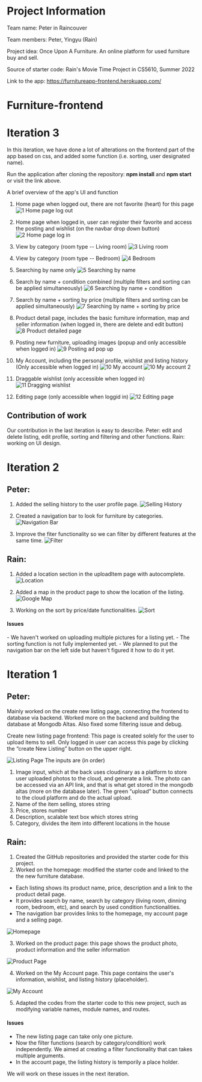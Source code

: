 
<h1>Project Information</h1>

Team name: Peter in Raincouver

Team members: Peter, Yingyu (Rain)

Project idea: Once Upon A Furniture. An online platform for used furniture buy and sell.

Source of starter code: Rain's Movie Time Project in CS5610, Summer 2022

Link to the app: https://furnitureapp-frontend.herokuapp.com/

# Furniture-frontend

<h1>Iteration 3</h1>
In this iteration, we have done a lot of alterations on the frontend part of the app based on css, and added some function (i.e. sorting, user designated name).

Run the application after cloning the repository: **npm install** and **npm start** or visit the link above.

A brief overview of the app's UI and function

1. Home page when logged out, there are not favorite (heart) for this page
![1  Home page log out](https://media.github.ccs.neu.edu/user/11225/files/fe30ea68-7a49-40a0-a2c2-68783bea02ff)

2. Home page when logged in, user can register their favorite and access the posting and wishlist (on the navbar drop down button)
![2  Home page log in](https://media.github.ccs.neu.edu/user/11225/files/a55796ee-d760-489d-b76b-7f10b3cc9a0d)

3. View by category (room type -- Living room)
![3  Living room](https://media.github.ccs.neu.edu/user/11225/files/eb6436e4-3a17-46d6-b0d6-308c95ba66be)

4. View by category (room type -- Bedroom)
![4  Bedroom](https://media.github.ccs.neu.edu/user/11225/files/6cde2a6b-c6cd-47b6-b045-7c0d1cab7ac2)

5. Searching by name only
![5  Searching by name](https://media.github.ccs.neu.edu/user/11225/files/69c9dadc-ffcf-42ed-88f2-6aed11414d0c)

6. Search by name + condition combined (multiple filters and sorting can be applied simultaneously)
![6  Searching by name + condition](https://media.github.ccs.neu.edu/user/11225/files/72f57ddc-8e15-4a2a-a170-547c62ed6e2e)

7. Search by name + sorting by price (multiple filters and sorting can be applied simultaneously)
![7  Searching by name + sorting by price](https://media.github.ccs.neu.edu/user/11225/files/9784fd07-45ca-4abe-9545-317190ecf199)

8. Product detail page, includes the basic furniture information, map and seller information (when logged in, there are delete and edit button)
![8  Product detailed page](https://media.github.ccs.neu.edu/user/11225/files/673e34db-17e7-4a0e-90a9-4d2b36a23ca4)

9. Posting new furniture, uploading images (popup and only accessible when logged in)
![9  Posting ad pop up](https://media.github.ccs.neu.edu/user/11225/files/10704529-b0f5-4776-963a-ca537415c53f)

10. My Account, including the personal profile, wishlist and listing history (Only accessible when logged in)
![10  My account](https://media.github.ccs.neu.edu/user/11225/files/11bde70e-cbff-4807-948c-7cf5b4465faa)
![10  My account 2](https://media.github.ccs.neu.edu/user/11145/files/907e06c3-6903-4bea-a630-c36238918ec8)


11. Draggable wishlist (only accessible when logged in)
![11  Dragging wishlist](https://media.github.ccs.neu.edu/user/11225/files/ba972ef2-20c5-443b-91bf-98cdb0d8f40d)

12. Editing page (only accessible when loggid in)
![12  Editing page](https://media.github.ccs.neu.edu/user/11225/files/c82092e6-ce24-49d6-9adf-2ba448a44bd1)

<h2>Contribution of work</h2>
Our contribution in the last iteration is easy to describe. Peter: edit and delete listing, edit profile, sorting and filtering and other functions. Rain: working on UI design.


<h1>Iteration 2</h1>

<h2>Peter: </h2>

1. Added the selling history to the user profile page. 
![Selling History](public/images/iter2_my_listings.png)

2. Created a navigation bar to look for furniture by categories.
![Navigation Bar](public/images/iter2_navigation_bar.png)

3. Improve the fiter functionality so we can filter by different features at the same time.
![Filter](public/images/iter2_filter.png)

<h2>Rain: </h2>

1. Added a location section in the uploadItem page with autocomplete.
![Location](public/images/iter2_uploadItem.png)

2. Added a map in the product page to show the location of the listing.
![Google Map](public/images/iter2_product_with_map.png)

3. Working on the sort by price/date functionalities.
![Sort](public/images/iter2_sort.png)

<h4>Issues</h4>
- We haven't worked on uploading multiple pictures for a listing yet.
- The sorting function is not fully implemented yet.
- We planned to put the navigation bar on the left side but haven't figured it how to do it yet.

<h1>Iteration 1</h1>

<h2>Peter:</h2>

Mainly worked on the create new listing page, connecting the frontend to database via backend. Worked more on the backend and building the database at Mongodb Altas. 
Also fixed some filtering issue and debug.

Create new listing page frontend:
This page is created solely for the user to upload items to sell. Only logged in user can access this page by clicking the “create New Listing” button on the upper right.
 
![Listing Page](public/images/iter1_listing_page.png)
The inputs are (in order)
1. Image input, which at the back uses cloudinary as a platform to store user uploaded photos to the cloud, and generate a link. The photo can be accessed via an API link, and that is what get stored in the mongodb altas (more on the database later). The green “upload” button connects to the cloud platform and do the actual upload.
2. Name of the item selling, stores string
3. Price, stores number
4. Description, scalable text box which stores string
5. Category, divides the item into different locations in the house

<h2>Rain: </h2>

1. Created the GitHub repositories and provided the starter code for this project.
2. Worked on the homepage: modified the starter code and linked to the the new furniture database.
 - Each listing shows its product name, price, description and a link to the product detail page.
 - It provides search by name, search by category (living room, dinning room, bedroom, etc), and search by used condition functionalities.
 - The navigation bar provides links to the homepage, my account page and a selling page.
 
![Homepage](public/images/iter1_homepage.png)

3. Worked on the product page: this page shows the product photo, product information and the seller information

![Product Page](public/images/iter1_product.png)

4. Worked on the My Account page. This page contains the user's information, wishlist, and listing history (placeholder).

![My Account](public/images/iter1_my_account.png)

5. Adapted the codes from the starter code to this new project, such as modifying variable names, module names, and routes. 

<h4>Issues</h4>

- The new listing page can take only one picture. 
- Now the filter functions (search by category/condition) work independently. We aimed at creating a filter functionality that can takes multiple arguments.
- In the account page, the listing history is temporily a place holder. 

We will work on these issues in the next iteration.
